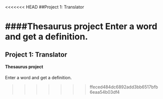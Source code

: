 <<<<<<< HEAD
##Project 1: Translator

####Thesaurus project
Enter a word and get a definition.
=======
## Project 1: Translator

#### Thesaurus project
Enter a word and get a definition.
>>>>>>> ffeced484dc6892add3bb6517bfb6eaa54b03df4
